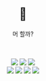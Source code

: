 
<div align="center">
  <div> 
    <h1>🙈</h1>
    <p>머 할까?</p>

  </div>
  <br>
  <br>
  <div>
<!--     <h2>✨ 스택 목록 ✨</h2> -->
    <img src="https://img.shields.io/badge/HTML-E34F26?style=flat-square&logo=HTML5&logoColor=white"/>
    <img src="https://img.shields.io/badge/CSS3-1572B6?style=flat-square&logo=css3&logoColor=white"/>
    <img src="https://img.shields.io/badge/JavaScript-F7DF1E?style=flat-square&logo=javascript&logoColor=white"/></br>
    <img src="https://img.shields.io/badge/TypeScript-3178C6?style=flat-square&logo=typescript&logoColor=white"/>
    <img src="https://img.shields.io/badge/REACT-61DAFB?style=flat-square&logo=react&logoColor=white"/>
    <img src="https://img.shields.io/badge/Next.js-000000?style=flat-square&logo=nextdotjs&logoColor=white"/>
    <img src="https://img.shields.io/badge/Node.JS-339933?style=flat-square&logo=nodedotjs&logoColor=white"/>
  </div>
  <br>
  <br>
<!--   <div>
    <h2>✨ 프로젝트 ✨</h2>
    <div>
      <p>JS : TodoList </p>
    <p>React : Minitter</p
    </div>
  </div> -->



<!-- 
- 🔭 I’m currently working on ... ... oz
- 🌱 I’m currently learning ... ... git
- 👯 I’m looking to collaborate on ... ... ummmm
- 🤔 I’m looking for help with ... ..
- 💬 Ask me about ... .. 
- 📫 How to reach me: ... .. 
- 😄 Pronouns: ... .... 
- ⚡ Fun fact: ... .........


![Anurag's GitHub stats](https://github-readme-stats.vercel.app/api?username=sonsodockje&show_icons=true&theme=bear)

-->




</div>
